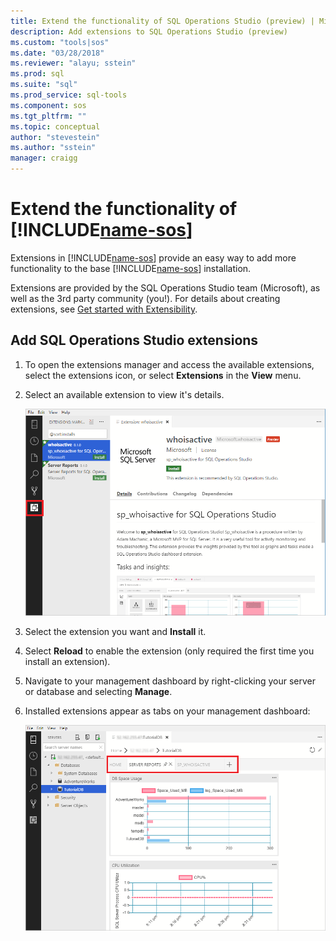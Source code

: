 ```yaml
---
title: Extend the functionality of SQL Operations Studio (preview) | Microsoft Docs
description: Add extensions to SQL Operations Studio (preview)
ms.custom: "tools|sos"
ms.date: "03/28/2018"
ms.reviewer: "alayu; sstein"
ms.prod: sql
ms.suite: "sql"
ms.prod_service: sql-tools
ms.component: sos
ms.tgt_pltfrm: ""
ms.topic: conceptual
author: "stevestein"
ms.author: "sstein"
manager: craigg
---
```

# Extend the functionality of [!INCLUDE[name-sos](../includes/name-sos-short.md)]

Extensions in [!INCLUDE[name-sos](../includes/name-sos-short.md)] provide an easy way to add more functionality to the base [!INCLUDE[name-sos](../includes/name-sos-short.md)] installation. 

Extensions are provided by the SQL Operations Studio team (Microsoft), as well as the 3rd party community (you!). For details about creating extensions, see [Get started with Extensibility](https://github.com/Microsoft/sqlopsstudio/wiki/Getting-started-with-Extensibility).


## Add SQL Operations Studio extensions

1. To open the extensions manager and access the available extensions, select the extensions icon, or select **Extensions** in the **View** menu.
2. Select an available extension to view it's details.

   ![extension manager](media/extensions/extension-manager.png)

1. Select the extension you want and **Install** it.
2. Select **Reload** to enable the extension (only required the first time you install an extension).
1. Navigate to your management dashboard by right-clicking your server or database and selecting **Manage**.
2. Installed extensions appear as tabs on your management dashboard:

   ![extension manager](media/extensions/dashboard-extensions.png)



